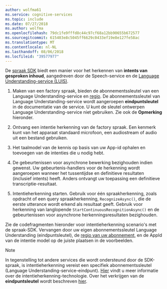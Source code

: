 ```yaml
---
author: wolfma61
ms.service: cognitive-services
ms.topic: include
ms.date: 07/27/2018
ms.author: wolfma
ms.openlocfilehash: 79dc1fe9fffd8c44c97cf68a12bb90655b672577
ms.sourcegitcommit: 615403e8c5045ff6629c0433ef19e8e127fe58ac
ms.translationtype: MT
ms.contentlocale: nl-NL
ms.lasthandoff: 08/06/2018
ms.locfileid: "39577977"
---
```

<!-- N.B. no header, language-agnostic -->

De [spraak SDK](~/articles/cognitive-services/speech-service/speech-sdk.md) biedt een manier voor het herkennen van **intents van gesproken inhoud**, aangedreven door de Speech-service en de [Language Understanding-service (LUIS)](https://www.luis.ai/home).

1. Maken van een factory spraak, bieden de abonnementssleutel van een Language Understanding-service en [regio](~/articles/cognitive-services/speech-service/regions.md#regions-for-intent-recognition). De abonnementssleutel van Language Understanding-service wordt aangeroepen **eindpuntsleutel** in de documentatie van de service. U kunt de sleutel ontwerpen Language Understanding-service niet gebruiken. Zie ook de **Opmerking** hieronder.

1. Ontvang een intentie herkenning van de factory spraak. Een kenmerk kunt van het apparaat standaard microfoon, een audiostream of audio uit een bestand gebruiken.

1. Het taalmodel van de kennis op basis van uw App-id ophalen en toevoegen van de intenties die u nodig hebt. 

1. De gebeurtenissen voor asynchrone bewerking bezighouden indien gewenst. Uw gebeurtenis-handlers voor de herkenning wordt aangeroepen wanneer het tussentijdse en definitieve resultaten (inclusief intents) heeft. Anders ontvangt uw toepassing een definitieve transcriptie-resultaat.

1. Intentieherkenning starten. Gebruik voor één spraakherkenning, zoals opdracht of een query spraakherkenning, `RecognizeAsync()`, die de eerste utterance wordt erkend als resultaat geeft. Gebruik voor herkenning van langlopende `StartContinuousRecognitionAsync()` en de gebeurtenissen voor asynchrone herkenningsresultaten bezighouden.

Zie de codefragmenten hieronder voor intentieherkenning scenario's met de spraak-SDK. Vervangen door uw eigen abonnementssleutel Language Understanding (eindpuntsleutel), de [regio van uw abonnement](~/articles/cognitive-services/speech-service/regions.md#regions-for-intent-recognition), en de AppId van de intentie model op de juiste plaatsen in de voorbeelden.

> [!NOTE]
> In tegenstelling tot andere services die wordt ondersteund door de SDK-spraak, is intentieherkenning vereist een specifiek abonnementssleutel (Language Understanding-service-eindpunt). [Hier](https://www.luis.ai) vindt u meer informatie over de intentieherkenning-technologie. Over het verkrijgen van de **eindpuntsleutel** wordt beschreven [hier](https://docs.microsoft.com/en-us/azure/cognitive-services/LUIS/luis-how-to-azure-subscription#create-luis-endpoint-key).
